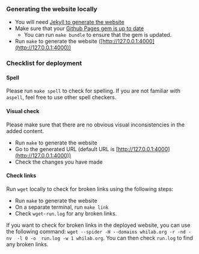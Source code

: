 ### Generating the website locally ###
* You will need [Jekyll to generate the website](https://docs.github.com/en/pages/setting-up-a-github-pages-site-with-jekyll/testing-your-github-pages-site-locally-with-jekyll)
* Make sure that your [Github Pages gem is up to date](https://docs.github.com/en/pages/setting-up-a-github-pages-site-with-jekyll/testing-your-github-pages-site-locally-with-jekyll#updating-the-github-pages-gem)
	* You can run `make bundle` to ensure that the gem is updated.
* Run `make` to generate the website ([http://127.0.0.1:4000](http://127.0.0.1:4000))

### Checklist for deployment ###

#### Spell ####
Please run `make spell` to check for spelling. If you are not familiar with `aspell`, feel free to use other spell checkers.

#### Visual check ###
Please make sure that there are no obvious visual inconsistencies in the added content. 

* Run `make` to generate the website
* Go to the generated URL (default URL is [http://127.0.0.1:4000](http://127.0.0.1:4000))
* Check the changes you have made

#### Check links ####
Run `wget` locally to check for broken links using the following steps:

* Run `make` to generate the website
* On a separate terminal, run `make link`
* Check `wget-run.log` for any broken links.

If you want to check for broken links in the deployed website, you can use the following command:
`wget --spider -H --domains whilab.org -r -nd -nv  -l 0 -o  run.log -w 1 whilab.org`. You can then check `run.log` to find any broken links.
